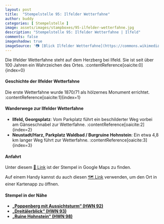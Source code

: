 ```yaml
---
layout: post
title:  "Stempelstelle 95: Ilfelder Wetterfahne"
author: buddy
categories: [ Stempelstelle ]
image: assets/images/stampboxes/95-ilfelder-wetterfahne.jpg
description: "Stempelstelle 95: Ilfelder Wetterfahne | Ilfeld"
comments: false
imageshadow: true
imageSource: '📷 [Blick Ilfelder Wetterfahne](https://commons.wikimedia.org/wiki/File:Blick_Ilfelder_Wetterfahne.JPG) von <a href="//commons.wikimedia.org/wiki/User:B.Thomas95" title="User:B.Thomas95">Thomas Binder</a> unter Lizenz [CC BY-SA 4.0](https://creativecommons.org/licenses/by-sa/4.0)'
---
```


Die Ilfelder Wetterfahne steht auf dem Herzberg bei Ilfeld. Sie ist seit über 100 Jahren ein Wahrzeichen des Ortes. :contentReference[oaicite:0]{index=0}

#### Geschichte der Ilfelder Wetterfahne

Die erste Wetterfahne wurde 1870/71 als hölzernes Monument errichtet. :contentReference[oaicite:1]{index=1}

#### Wanderwege zur Ilfelder Wetterfahne

- **Ilfeld, Georgsplatz**: Vom Parkplatz führt ein beschilderter Weg vorbei am Gänseschnabel zur Wetterfahne. :contentReference[oaicite:2]{index=2}
- **Neustadt/Harz, Parkplatz Waldbad / Burgruine Hohnstein**: Ein etwa 4,8 km langer Weg führt zur Wetterfahne. :contentReference[oaicite:3]{index=3}

#### Anfahrt

Unter diesem [📍 Link](https://www.google.com/maps/dir/?api=1&origin=&destination=51.58742%2C%2010.79158) ist der Stempel in Google Maps zu finden.

<div class="android-only">
  Auf einem Handy kannst du auch diesen 
  <a href="geo:51.58742,10.79158">🗺️ Link</a> 
  verwenden, um den Ort in einer Kartenapp zu öffnen.
  <p></p>
</div>

#### Stempel in der Nähe

- [**„Poppenberg mit Aussichtsturm“ (HWN 92)**](/stempelstelle-92-poppenberg-mit-aussichtsturm)
- [**„Dreitälerblick“ (HWN 93)**](/stempelstelle-93-dreitaelerblick)
- [**„Ruine Hohnstein“ (HWN 98)**](/stempelstelle-98-ruine-hohnstein)
